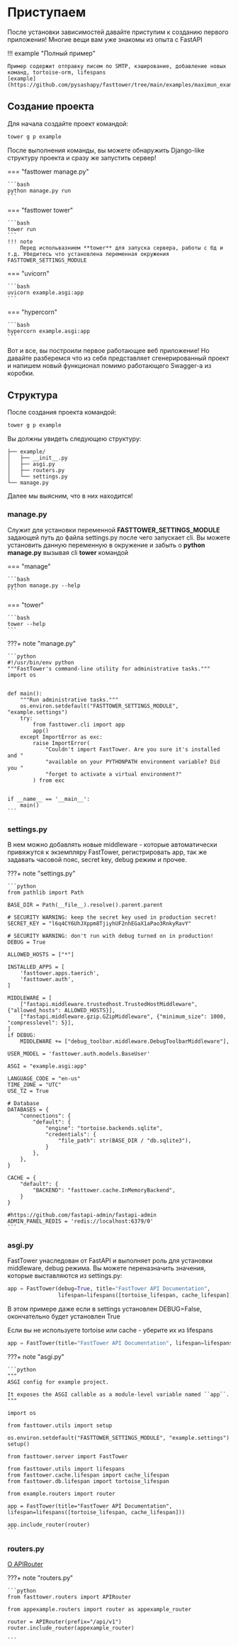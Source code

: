 # Приступаем

После установки зависимостей давайте приступим к созданию первого приложения! Многие вещи вам уже знакомы из опыта с
FastAPI

!!! example "Полный пример"

    Пример содержит отправку писем по SMTP, кэширование, добавление новых команд, tortoise-orm, lifespans 
    [example](https://github.com/pysashapy/fasttower/tree/main/examples/maximun_example)

## Создание проекта

Для начала создайте проект командой:

```bash
tower g p example
```

После выполнения команды, вы можете обнаружить Django-like структуру проекта и сразу же запустить сервер!

=== "fasttower manage.py"

    ```bash
    python manage.py run
    ```

=== "fasttower tower"

    ```bash
    tower run
    ```
    !!! note
        Перед испольвазнием **tower** для запуска сервера, работы с бд и т.д. Убедитесь что установлена переменная окружения FASTTOWER_SETTINGS_MODULE

=== "uvicorn"

    ```bash
    uvicorn example.asgi:app 
    ```

=== "hypercorn"

    ```bash
    hypercorn example.asgi:app 
    ```

Вот и все, вы построили первое работающее веб приложение!
Но давайте разберемся что из себя представляет сгенерированный проект и напишем новый функционал помимо работающего
Swagger-a из коробки.

## Структура

После создания проекта командой:

```bash
tower g p example
```

Вы должны увидеть следующею структуру:

```text
├── example/
│   ├── __init__.py
│   ├── asgi.py
│   ├── routers.py
│   └── settings.py
└── manage.py
```

Далее мы выясним, что в них находится!

### manage.py

Служит для установки переменной **FASTTOWER_SETTINGS_MODULE** задающей путь до файла settings.py после чего запускает
cli.
Вы можете установить данную переменную в окружение и забыть о **python manage.py** вызывая cli **tower** командой

=== "manage"

    ```bash
    python manage.py --help
    ```

=== "tower"

    ```bash
    tower --help
    ```

???+ note "manage.py"

    ```python 
    #!/usr/bin/env python
    """FastTower's command-line utility for administrative tasks."""
    import os
    
    
    def main():
        """Run administrative tasks."""
        os.environ.setdefault("FASTTOWER_SETTINGS_MODULE", "example.settings")
        try:
            from fasttower.cli import app
            app()
        except ImportError as exc:
            raise ImportError(
                "Couldn't import FastTower. Are you sure it's installed and "
                "available on your PYTHONPATH environment variable? Did you "
                "forget to activate a virtual environment?"
            ) from exc
    
    
    if __name__ == '__main__':
        main()
    ```

### settings.py

В нем можно добавлять новые middleware - которые автоматически привяжутся к экземпляру FastTower, регистрировать app,
так же задавать часовой пояс, secret key, debug режим и прочее.

???+ note "settings.py"

    ```python 
    from pathlib import Path
    
    BASE_DIR = Path(__file__).resolve().parent.parent
    
    # SECURITY WARNING: keep the secret key used in production secret!
    SECRET_KEY = "l6q4CY6UhJXppm8TjiyhUF2nhEGaX1aPao3RnkyRavY"
    
    # SECURITY WARNING: don't run with debug turned on in production!
    DEBUG = True
    
    ALLOWED_HOSTS = ["*"]
    
    INSTALLED_APPS = [
        'fasttower.apps.taerich',
        'fasttower.auth',
    ]
    
    MIDDLEWARE = [
        ["fastapi.middleware.trustedhost.TrustedHostMiddleware", {"allowed_hosts": ALLOWED_HOSTS}],
        ["fastapi.middleware.gzip.GZipMiddleware", {"minimum_size": 1000, "compresslevel": 5}],
    ]
    if DEBUG:
        MIDDLEWARE += ["debug_toolbar.middleware.DebugToolbarMiddleware"],
    
    USER_MODEL = 'fasttower.auth.models.BaseUser'
    
    ASGI = "example.asgi:app"
    
    LANGUAGE_CODE = "en-us"
    TIME_ZONE = "UTC"
    USE_TZ = True
    
    # Database
    DATABASES = {
        "connections": {
            "default": {
                "engine": "tortoise.backends.sqlite",
                "credentials": {
                    "file_path": str(BASE_DIR / "db.sqlite3"),
                }
            },
        },
    }
    
    CACHE = {
        "default": {
            "BACKEND": "fasttower.cache.InMemoryBackend",
        }
    }
    
    #https://github.com/fastapi-admin/fastapi-admin
    ADMIN_PANEL_REDIS = 'redis://localhost:6379/0'
    ```

### asgi.py

FastTower унаследован от FastAPI и выполняет роль для установки middleware, debug режима. Вы можете переназначить
значения, которые выставляются из settings.py:

```python
app = FastTower(debug=True, title="FastTower API Documentation",
                lifespan=lifespans([tortoise_lifespan, cache_lifespan]))
```

В этом примере даже если в settings установлен DEBUG=False, окончательно будет установлен True

Если вы не используете tortoise или cache - уберите их из lifespans

```python
app = FastTower(title="FastTower API Documentation", lifespan=lifespans([]))
```

???+ note "asgi.py"

    ```python 
    """
    ASGI config for example project.
    
    It exposes the ASGI callable as a module-level variable named ``app``.
    """
    
    import os
    
    from fasttower.utils import setup
    
    os.environ.setdefault("FASTTOWER_SETTINGS_MODULE", "example.settings")
    setup()
    
    from fasttower.server import FastTower
    
    from fasttower.utils import lifespans
    from fasttower.cache.lifespan import cache_lifespan
    from fasttower.db.lifespan import tortoise_lifespan
    
    from example.routers import router
    
    app = FastTower(title="FastTower API Documentation", lifespan=lifespans([tortoise_lifespan, cache_lifespan]))
    
    app.include_router(router)
    ```

### routers.py

[О APIRouter](https://fastapi.tiangolo.com/reference/apirouter/)

???+ note "routers.py"

    ```python
    from fasttower.routers import APIRouter
    
    from appexample.routers import router as appexample_router
    
    router = APIRouter(prefix="/api/v1")
    router.include_router(appexample_router)
    
    ```
